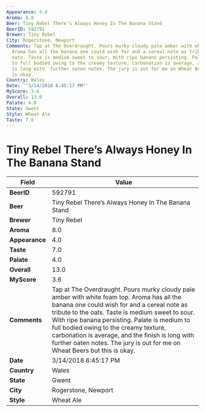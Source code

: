 ```yaml
---
Appearance: 4.0
Aroma: 8.0
Beer: Tiny Rebel There’s Always Honey In The Banana Stand
BeerID: 592791
Brewer: Tiny Rebel
City: Rogerstone, Newport
Comments: Tap at The Overdraught. Pours murky cloudy pale amber with white foam top.
  Aroma has all the banana one could wish for and a cereal note as tribute to the
  oats. Taste is medium sweet to sour. With ripe banana persisting. Palate is medium
  to full bodied owing to the creamy texture, carbonation is average, and the finish
  is long with  further oaten notes. The jury is out for me on Wheat Beers but this
  is okay.
Country: Wales
Date: '"3/14/2018 6:45:17 PM"'
MyScore: 3.6
Overall: 13.0
Palate: 4.0
State: Gwent
Style: Wheat Ale
Taste: 7.0
---
```


# Tiny Rebel There’s Always Honey In The Banana Stand

| Field         | Value |
|---------------|-------|
| **BeerID** | 592791 |
| **Beer** | Tiny Rebel There’s Always Honey In The Banana Stand |
| **Brewer** | Tiny Rebel |
| **Aroma** | 8.0 |
| **Appearance** | 4.0 |
| **Taste** | 7.0 |
| **Palate** | 4.0 |
| **Overall** | 13.0 |
| **MyScore** | 3.6 |
| **Comments** | Tap at The Overdraught. Pours murky cloudy pale amber with white foam top. Aroma has all the banana one could wish for and a cereal note as tribute to the oats. Taste is medium sweet to sour. With ripe banana persisting. Palate is medium to full bodied owing to the creamy texture, carbonation is average, and the finish is long with  further oaten notes. The jury is out for me on Wheat Beers but this is okay. |
| **Date** | 3/14/2018 6:45:17 PM |
| **Country** | Wales |
| **State** | Gwent |
| **City** | Rogerstone, Newport |
| **Style** | Wheat Ale |
